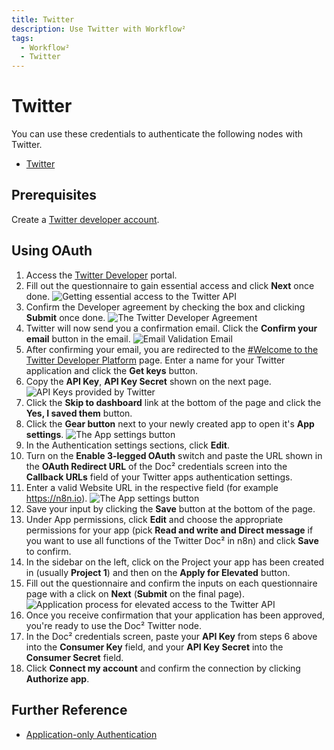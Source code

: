 ```yaml
---
title: Twitter
description: Use Twitter with Workflow²
tags:
  - Workflow²
  - Twitter
---
```

# Twitter

You can use these credentials to authenticate the following nodes with Twitter.
- [Twitter](/workflow/integrations/nodes/workflow-nodes-base.twitter/)

## Prerequisites

Create a [Twitter developer account](https://developer.twitter.com/).

## Using OAuth

1. Access the [Twitter Developer](https://developer.twitter.com/en/portal/projects-and-apps) portal.
2. Fill out the questionnaire to gain essential access and click **Next** once done.
![Getting essential access to the Twitter API](/_images/integrations/credentials/twitter/essential-access.png)
3. Confirm the Developer agreement by checking the box and clicking **Submit** once done.
![The Twitter Developer Agreement](/_images/integrations/credentials/twitter/developer-agreement.png)
4. Twitter will now send you a confirmation email. Click the **Confirm your email** button in the email.
![Email Validation Email](/_images/integrations/credentials/twitter/email-validation.png)
5. After confirming your email, you are redirected to the [#Welcome to the Twitter Developer Platform](https://developer.twitter.com/en/portal/register/welcome) page. Enter a name for your Twitter application and click the **Get keys** button.
6. Copy the **API Key**, **API Key Secret** shown on the next page.
![API Keys provided by Twitter](/_images/integrations/credentials/twitter/api-keys.png)
7. Click the **Skip to dashboard** link at the bottom of the page and click the **Yes, I saved them** button.
8. Click the **Gear button** next to your newly created app to open it's **App settings**.
![The App settings button](/_images/integrations/credentials/twitter/app-settings-button.png)
9. In the Authentication settings sections, click **Edit**.
10. Turn on the **Enable 3-legged OAuth** switch and paste the URL shown in the **OAuth Redirect URL** of the Doc² credentials screen into the **Callback URLs** field of your Twitter apps authentication settings.
11. Enter a valid Website URL in the respective field (for example https://n8n.io).
![The App settings button](/_images/integrations/credentials/twitter/oauth-settings.png)
12. Save your input by clicking the **Save** button at the bottom of the page.
13. Under App permissions, click **Edit** and choose the appropriate permissions for your app (pick **Read and write and Direct message** if you want to use all functions of the Twitter Doc² in n8n) and click **Save** to confirm.
14. In the sidebar on the left, click on the Project your app has been created in (usually **Project 1**) and then on the **Apply for Elevated** button.
15. Fill out the questionnaire and confirm the inputs on each questionnaire page with a click on **Next** (**Submit** on the final page).
![Application process for elevated access to the Twitter API](/_images/integrations/credentials/twitter/elevated-access.png)
16. Once you receive confirmation that your application has been approved, you're ready to use the Doc² Twitter node.
17. In the Doc² credentials screen, paste your **API Key** from steps 6 above into the **Consumer Key** field, and your **API Key Secret** into the **Consumer Secret** field.
18. Click **Connect my account** and confirm the connection by clicking **Authorize app**.

## Further Reference

- [Application-only Authentication](https://developer.twitter.com/en/docs/authentication/oauth-2-0/application-only)
